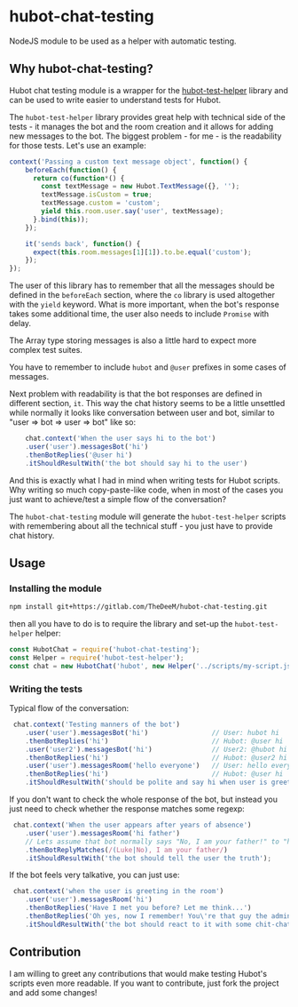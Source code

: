 # hubot-chat-testing
NodeJS module to be used as a helper with automatic testing.

## Why hubot-chat-testing?
Hubot chat testing module is a wrapper for the 
[hubot-test-helper](https://github.com/mtsmfm/hubot-test-helper) library
and can be used to write easier to understand tests for Hubot.

The `hubot-test-helper` library provides great help with technical side of the tests - 
it manages the bot and the room creation and it allows for adding new messages to the bot. 
The biggest problem - for me - is the readability for those tests. Let's use an example:

```javascript
context('Passing a custom text message object', function() {
    beforeEach(function() {
      return co(function*() {
        const textMessage = new Hubot.TextMessage({}, '');
        textMessage.isCustom = true;
        textMessage.custom = 'custom';
        yield this.room.user.say('user', textMessage);
      }.bind(this));
    });

    it('sends back', function() {
      expect(this.room.messages[1][1]).to.be.equal('custom');
    });
});
```
The user of this library has to remember that all the messages should be defined in the 
`beforeEach` section, where the `co` library is used altogether with the `yield` keyword. 
What is more important, when the bot's response takes some additional time, 
the user also needs to include `Promise` with delay.

The Array type storing messages is also a little hard to expect more complex test suites.

You have to remember to include `hubot` and `@user` prefixes in some cases of messages.

Next problem with readability is that the bot responses are defined in different section, `it`.
This way the chat history seems to be a little unsettled while normally it looks like conversation
between user and bot, similar to "user => bot => user => bot" like so:

```javascript
    chat.context('When the user says hi to the bot')
    .user('user').messagesBot('hi')
    .thenBotReplies('@user hi')
    .itShouldResultWith('the bot should say hi to the user')
``` 

And this is exactly what I had in mind when writing tests for Hubot scripts. Why writing so much
copy-paste-like code, when in most of the cases you just want to achieve/test a simple flow of the
conversation? 

The `hubot-chat-testing` module will generate the `hubot-test-helper` scripts with remembering
about all the technical stuff - you just have to provide chat history.

## Usage

### Installing the module
```bash
npm install git+https://gitlab.com/TheDeeM/hubot-chat-testing.git
```
then all you have to do is to require the library and set-up the `hubot-test-helper` helper:
```javascript
const HubotChat = require('hubot-chat-testing');
const Helper = require('hubot-test-helper');
const chat = new HubotChat('hubot', new Helper('../scripts/my-script.js'));
```

### Writing the tests
Typical flow of the conversation:
```javascript
 chat.context('Testing manners of the bot')
    .user('user').messagesBot('hi')                // User: hubot hi
    .thenBotReplies('hi')                          // Hubot: @user hi
    .user('user2').messagesBot('hi')               // User2: @hubot hi
    .thenBotReplies('hi')                          // Hubot: @user2 hi
    .user('user').messagesRoom('hello everyone')   // User: hello everyone
    .thenBotReplies('hi')                          // Hubot: @user hi
    .itShouldResultWith('should be polite and say hi when user is greeting');
```

If you don't want to check the whole response of the bot, but instead you just need to 
check whether the response matches some regexp:
```javascript
 chat.context('When the user appears after years of absence')
    .user('user').messagesRoom('hi father')
    // Lets assume that bot normally says "No, I am your father!" to "hi father"
    .thenBotReplyMatches(/(Luke|No), I am your father/)
    .itShouldResultWith('the bot should tell the user the truth');
```

If the bot feels very talkative, you can just use:
```javascript
 chat.context('when the user is greeting in the room')
    .user('user').messagesRoom('hi')
    .thenBotReplies('Have I met you before? Let me think...')
    .thenBotReplies('Oh yes, now I remember! You\'re that guy the admin told me to worry about!')
    .itShouldResultWith('the bot should react to it with some chit-chat');
```

## Contribution
I am willing to greet any contributions that would make testing Hubot's scripts even more readable.
If you want to contribute, just fork the project and add some changes!